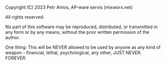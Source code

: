 Copyright (C) 2023 Petr Antos, AP-ware servis (mixworx.net)

All rights reserved.

No part of this software may be reproduced, distributed, or transmitted in any form or by any means, without the prior written permission of the author.

One thing: This will be NEVER allowed to be used by anyone as any kind of weapon - financial, lethal, psychological, any other, JUST NEVER. FOREVER.
